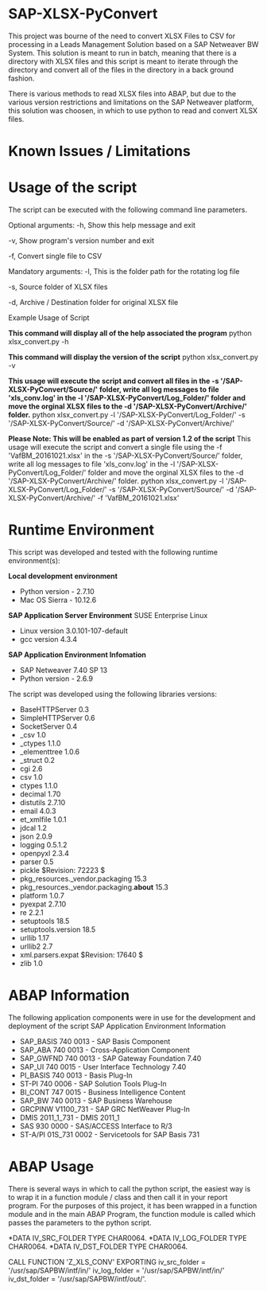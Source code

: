 # SAP-XLSX-PyConvert

This project was bourne of the need to convert XLSX Files to CSV for processing in a Leads Management Solution based on a SAP Netweaver BW System. This solution is meant to run in batch, meaning that there is a directory with XLSX files and this script is meant to iterate through the directory and convert all of the files in the directory in a back ground fashion.

There is various methods to read XLSX files into ABAP, but due to the various version restrictions and  limitations on the SAP Netweaver platform, this solution was choosen, in which to use python to read and convert XLSX files.

# Known Issues / Limitations


# Usage of the script
The script can be executed with the following command line parameters.

Optional arguments:
  -h, Show this help message and exit
  
  -v, Show program's version number and exit
  
  -f, Convert single file to CSV
  
Mandatory arguments:
  -l, This is the folder path for the rotating log file

  -s, Source folder of XLSX files

  -d, Archive / Destination folder for original XLSX file

Example Usage of Script

**This command will display all of the help associated the program**
python xlsx_convert.py -h


**This command will display the version of the script**
python xlsx_convert.py -v


**This usage will execute the script and convert all files in the -s '/SAP-XLSX-PyConvert/Source/' folder, write all log messages to file 'xls_conv.log' in the -l '/SAP-XLSX-PyConvert/Log_Folder/' folder and move the orginal XLSX files to the -d '/SAP-XLSX-PyConvert/Archive/' folder.**
python xlsx_convert.py -l '/SAP-XLSX-PyConvert/Log_Folder/' -s '/SAP-XLSX-PyConvert/Source/' -d '/SAP-XLSX-PyConvert/Archive/'


**Please Note: This will be enabled as part of version 1.2 of the script**
This usage will execute the script and convert a single file using the -f 'VafBM_20161021.xlsx' in the -s '/SAP-XLSX-PyConvert/Source/' folder, write all log messages to file 'xls_conv.log' in the -l '/SAP-XLSX-PyConvert/Log_Folder/' folder and move the orginal XLSX files to the -d '/SAP-XLSX-PyConvert/Archive/' folder.
python xlsx_convert.py -l '/SAP-XLSX-PyConvert/Log_Folder/' -s '/SAP-XLSX-PyConvert/Source/' -d '/SAP-XLSX-PyConvert/Archive/' -f 'VafBM_20161021.xlsx'

# Runtime Environment 
This script was developed and tested with the following runtime environment(s):

**Local development environment**
* Python version -  2.7.10
* Mac OS Sierra - 10.12.6

**SAP Application Server Environment**
SUSE Enterprise Linux 

* Linux version 3.0.101-107-default
* gcc version 4.3.4  

**SAP Application Environment Infomation**

* SAP Netweaver 7.40 SP 13
* Python version -  2.6.9

The script was developed using the following libraries versions:
* BaseHTTPServer 0.3
* SimpleHTTPServer 0.6
* SocketServer 0.4
* _csv 1.0
* _ctypes 1.1.0
* _elementtree 1.0.6
* _struct 0.2
* cgi 2.6
* csv 1.0
* ctypes 1.1.0
* decimal 1.70
* distutils 2.7.10
* email 4.0.3
* et_xmlfile 1.0.1
* jdcal 1.2
* json 2.0.9
* logging 0.5.1.2
* openpyxl 2.3.4
* parser 0.5
* pickle $Revision: 72223 $
* pkg_resources._vendor.packaging 15.3
* pkg_resources._vendor.packaging.__about__ 15.3
* platform 1.0.7
* pyexpat 2.7.10
* re 2.2.1
* setuptools 18.5
* setuptools.version 18.5
* urllib 1.17
* urllib2 2.7
* xml.parsers.expat $Revision: 17640 $
* zlib 1.0

# ABAP Information 
The following application components were in use for the development and deployment of the script
SAP Application Environment Information
* SAP_BASIS	740	0013 - SAP Basis Component
* SAP_ABA	740	0013 - Cross-Application Component
* SAP_GWFND	740	0013 - SAP Gateway Foundation 7.40
* SAP_UI	740	0015 - User Interface Technology 7.40
* PI_BASIS	740	0013 - Basis Plug-In
* ST-PI	740	0006 - SAP Solution Tools Plug-In
* BI_CONT	747	0015 - Business Intelligence Content
* SAP_BW	740	0013 - SAP Business Warehouse
* GRCPINW	V1100_731 - SAP GRC NetWeaver Plug-In
* DMIS	2011_1_731 - DMIS 2011_1
* SAS	930	0000	-	SAS/ACCESS Interface to R/3
* ST-A/PI	01S_731	0002 - Servicetools for SAP Basis 731

# ABAP Usage  
There is several ways in which to call the python script, the easiest way is to wrap it in a function module / class and then call it in your report program.
For the purposes of this project, it has been wrapped in a function module and in the main ABAP Program, the function module is called which passes the parameters to the python script.

*DATA IV_SRC_FOLDER TYPE CHAR0064.
*DATA IV_LOG_FOLDER TYPE CHAR0064.
*DATA IV_DST_FOLDER TYPE CHAR0064.

CALL FUNCTION 'Z_XLS_CONV'
  EXPORTING
    iv_src_folder       = '/usr/sap/SAPBW/intf/in/'
    iv_log_folder       = '/usr/sap/SAPBW/intf/in/'
    iv_dst_folder       = '/usr/sap/SAPBW/intf/out/'.